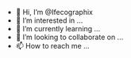 - 👋 Hi, I’m @Ifecographix
- 👀 I’m interested in ...
- 🌱 I’m currently learning ...
- 💞️ I’m looking to collaborate on ...
- 📫 How to reach me ...

<!---
Ifecographix/Ifecographix is a ✨ special ✨ repository because its `README.md` (this file) appears on your GitHub profile.
You can click the Preview link to take a look at your changes.
--->
